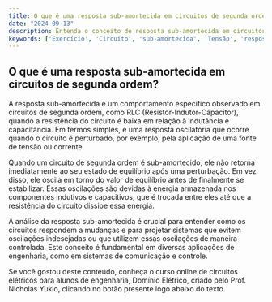 ```yaml
---
title: O que é uma resposta sub-amortecida em circuitos de segunda ordem?
date: "2024-09-13"
description: Entenda o conceito de resposta sub-amortecida em circuitos de segunda ordem e sua importância na análise de circuitos elétricos.
keywords: ['Exercício', 'Circuito', 'sub-amortecida', 'Tensão', 'resposta', 'Circuito', 'Fonte']
---
```


## O que é uma resposta sub-amortecida em circuitos de segunda ordem?

A resposta sub-amortecida é um comportamento específico observado em circuitos de segunda ordem, como RLC (Resistor-Indutor-Capacitor), quando a resistência do circuito é baixa em relação à indutância e capacitância. Em termos simples, é uma resposta oscilatória que ocorre quando o circuito é perturbado, por exemplo, pela aplicação de uma fonte de tensão ou corrente.

Quando um circuito de segunda ordem é sub-amortecido, ele não retorna imediatamente ao seu estado de equilíbrio após uma perturbação. Em vez disso, ele oscila em torno do valor de equilíbrio antes de finalmente se estabilizar. Essas oscilações são devidas à energia armazenada nos componentes indutivos e capacitivos, que é trocada entre eles até que a resistência do circuito dissipe essa energia.

A análise da resposta sub-amortecida é crucial para entender como os circuitos respondem a mudanças e para projetar sistemas que evitem oscilações indesejadas ou que utilizem essas oscilações de maneira controlada. Este conceito é fundamental em diversas aplicações de engenharia, como em sistemas de comunicação e controle.

Se você gostou deste conteúdo, conheça o curso online de circuitos elétricos para alunos de engenharia, Domínio Elétrico, criado pelo Prof. Nicholas Yukio, clicando no botão presente logo abaixo do texto.